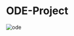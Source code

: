 # ODE-Project
![ode](https://user-images.githubusercontent.com/106825983/172065177-18ab02ca-4e1e-4f64-9fab-5743c7b271d5.png)
